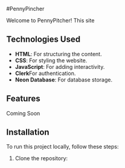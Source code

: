 #PennyPincher

Welcome to PennyPitcher! This site 

## Technologies Used

- **HTML**: For structuring the content.
- **CSS**: For styling the website.
- **JavaScript**: For adding interactivity.
- **Clerk**For authentication.
- **Neon Database**: For database storage.

## Features

Coming Soon

## Installation

To run this project locally, follow these steps:

1. Clone the repository:
   ```bash

